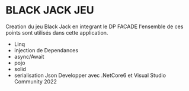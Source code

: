 # BLACK JACK JEU

Creation du jeu Black Jack en integrant le DP FACADE 
l'ensemble de ces points sont utilisés dans cette application.
 - Linq
 - injection de Dependances
 - async/Await 
 - pojo
 - solid
 - serialisation Json
Developper avec .NetCore6 et Visual Studio Community 2022
